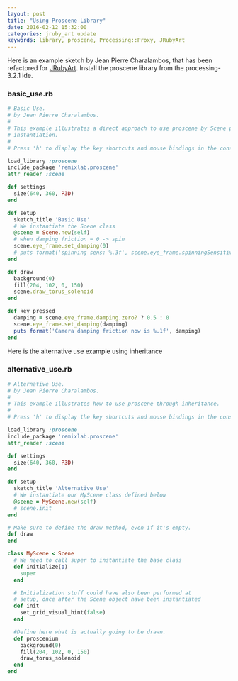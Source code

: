```yaml
---
layout: post
title: "Using Proscene Library"
date: 2016-02-12 15:32:00
categories: jruby_art update
keywords: library, proscene, Processing::Proxy, JRubyArt
---
```


Here is an example sketch by Jean Pierre Charalambos, that has been refactored for [JRubyArt][jruby_art]. Install the proscene library from the processing-3.2.1 ide.

### basic_use.rb ###

```ruby
# Basic Use.
# by Jean Pierre Charalambos.
#
# This example illustrates a direct approach to use proscene by Scene proper
# instantiation.
#
# Press 'h' to display the key shortcuts and mouse bindings in the console.

load_library :proscene
include_package 'remixlab.proscene'
attr_reader :scene

def settings
  size(640, 360, P3D)
end

def setup
  sketch_title 'Basic Use'
  # We instantiate the Scene class
  @scene = Scene.new(self)
  # when damping friction = 0 -> spin
  scene.eye_frame.set_damping(0)
  # puts format('spinning sens: %.3f', scene.eye_frame.spinningSensitivity)
end

def draw
  background(0)
  fill(204, 102, 0, 150)
  scene.draw_torus_solenoid
end

def key_pressed
  damping = scene.eye_frame.damping.zero? ? 0.5 : 0
  scene.eye_frame.set_damping(damping)
  puts format('Camera damping friction now is %.1f', damping)
end
```

Here is the alternative use example using inheritance

### alternative_use.rb ###

```ruby
# Alternative Use.
# by Jean Pierre Charalambos.
#
# This example illustrates how to use proscene through inheritance.
#
# Press 'h' to display the key shortcuts and mouse bindings in the console.

load_library :proscene
include_package 'remixlab.proscene'
attr_reader :scene

def settings
  size(640, 360, P3D)
end

def setup
  sketch_title 'Alternative Use'
  # We instantiate our MyScene class defined below
  @scene = MyScene.new(self)
  # scene.init
end

# Make sure to define the draw method, even if it's empty.
def draw
end

class MyScene < Scene
  # We need to call super to instantiate the base class
  def initialize(p)
    super 
  end

  # Initialization stuff could have also been performed at
  # setup, once after the Scene object have been instantiated
  def init
    set_grid_visual_hint(false)
  end

  #Define here what is actually going to be drawn.
  def proscenium
    background(0)
    fill(204, 102, 0, 150)
    draw_torus_solenoid
  end
end
```

[jruby_art]:https://ruby-processing.github.io/index.html
